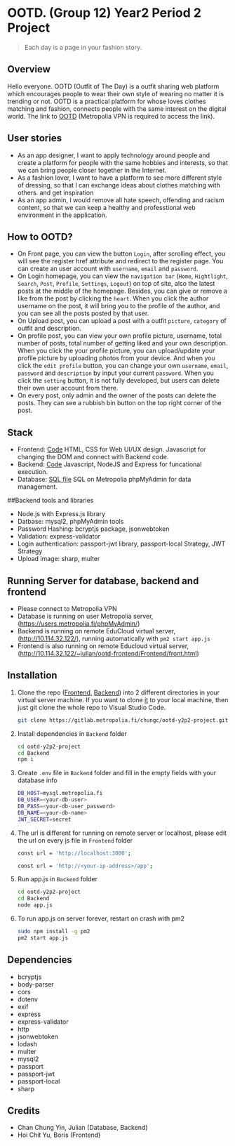# OOTD. (Group 12) Year2 Period 2 Project
> Each day is a page in your fashion story.

## Overview
Hello everyone. OOTD (Outfit of The Day) is a outfit sharing web platform which encourages people to wear their own style of wearing no matter it is trending or not. OOTD is a practical platform for whose loves clothes matching and fashion, connects people with the same interest on the digital world.
The link to [OOTD](http://10.114.32.122/~julian/ootd-frontend/Frontend/front.html) (Metropolia VPN is required to access the link).

## User stories
- As an app designer, I want to apply technology around people and create a platform for people with the same hobbies and interests, so that we can bring people closer together in the Internet.
- As a fashion lover, I want to have a platform to see more different style of dressing, so that I can exchange ideas about clothes matching with others.
and get inspiration
- As an app admin, I would remove all hate speech, offending and racism content, so that we can keep a healthy and professtional web environment in the application.

## How to OOTD?
- On Front page, you can view the button `Login`, after scrolling effect, you will see the register href attribute and redirect to the register page. You can create an user account with `username`, `email` and `password`.
- On Login homepage, you can view the `navigation bar` (`Home`, `Hightlight`, `Search`, `Post`, `Profile`, `Settings`, `Logout`) on top of site, also the latest posts at the middle of the homepage. Besides, you can give or remove a like from the post by clicking the `heart`. When you click the author username on the post, it will bring you to the profile of the author, and you can see all the posts posted by that user.
- On Upload post, you can upload a post with a outfit `picture`, `category` of outfit and description.
- On profile post, you can view your own profile picture, username, total number of posts, total number of getting liked and your own description. When you click the your profile picture, you can upload/update your profile picture by uploading photos from your device. And when you click the `edit profile` button, you can change your own `username`, `email`, `password` and `description` by input your current `password`. When you click the `setting` button, it is not fully developed, but users can delete their own user account from there.
- On every post, only admin and the owner of the posts can delete the posts. They can see a rubbish bin button on the top right corner of the post.


## Stack
- Frontend: [Code](https://gitlab.metropolia.fi/chungc/ootd-y2p2-project/-/tree/main/Frontend) HTML, CSS for Web UI/UX design. Javascript for changing the DOM and connect with Backend code.
- Backend: [Code](https://gitlab.metropolia.fi/chungc/ootd-y2p2-project/-/tree/main/Backend) Javascript, NodeJS and Express for funcational execution.
- Database: [SQL file](https://gitlab.metropolia.fi/chungc/ootd-y2p2-project/-/blob/main/ootd.sql) SQL on Metropolia phpMyAdmin for data management.

##Backend tools and libraries
- Node.js with Express.js library
- Datbase: mysql2, phpMyAdmin tools
- Password Hashing: bcryptjs package, jsonwebtoken
- Validation: express-validator
- Login authentication: passport-jwt library, passport-local Strategy, JWT Strategy
- Upload image: sharp, multer

## Running Server for database, backend and frontend
- Please connect to Metropolia VPN
- Database is running on user Metropolia server, (https://users.metropolia.fi/phpMyAdmin/)
- Backend is running on remote EduCloud virtual server, (http://10.114.32.122/), running automatically with `pm2 start app.js`
- Frontend is also running on remote Educloud virtual server, (http://10.114.32.122/~julian/ootd-frontend/Frontend/front.html)

## Installation
1. Clone the repo ([Frontend](https://gitlab.metropolia.fi/chungc/ootd-y2p2-project/-/tree/main/Backend), [Backend](https://gitlab.metropolia.fi/chungc/ootd-y2p2-project/-/tree/main/Frontend)) into 2 different directories in your virtual server machine. If you want to clone [it](https://gitlab.metropolia.fi/chungc/ootd-y2p2-project/-/tree/main) to your local machine, then just git clone the whole repo to Visual Studio Code.
    ```bash
    git clone https://gitlab.metropolia.fi/chungc/ootd-y2p2-project.git
    ```
2. Install dependencies in `Backend` folder
    ```bash
    cd ootd-y2p2-project
    cd Backend
    npm i
    ```
3. Create `.env` file in `Backend` folder and fill in the empty fields with your database info
    ```bash
    DB_HOST=mysql.metropolia.fi
    DB_USER=<your-db-user>
    DB_PASS=<your-db-user_password>
    DB_NAME=<your-db-name>
    JWT_SECRET=secret
    ```
4. The url is different for running on remote server or localhost, please edit the url on every js file in `Frontend` folder
    ```bash
    const url = 'http://localhost:3000';
    ```
    ```bash
    const url = 'http://<your-ip-address>/app';
    ```
5. Run app.js in `Backend` folder
    ```bash
    cd ootd-y2p2-project
    cd Backend
    node app.js
    ```
6. To run app.js on server forever, restart on crash with pm2
    ```bash
    sudo npm install -g pm2
    pm2 start app.js
    ```

## Dependencies
- bcryptjs
- body-parser
- cors
- dotenv
- exif
- express
- express-validator
- http
- jsonwebtoken
- lodash
- multer
- mysql2
- passport
- passport-jwt
- passport-local
- sharp

## Credits
- Chan Chung Yin, Julian (Database, Backend)
- Hoi Chit Yu, Boris (Frontend)


